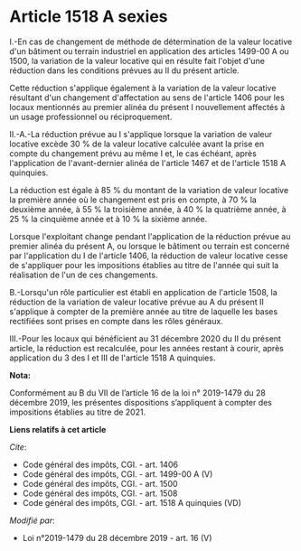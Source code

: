 # Article 1518 A sexies

I.-En cas de changement de méthode de détermination de la valeur locative d'un bâtiment ou terrain industriel en application
des articles 1499-00 A ou 1500, la variation de la valeur locative qui en résulte fait l'objet d'une réduction dans les
conditions prévues au II du présent article.

Cette réduction s'applique également à la variation de la valeur locative résultant d'un changement d'affectation au sens de
l'article 1406 pour les locaux mentionnés au premier alinéa du présent I nouvellement affectés à un usage professionnel ou
réciproquement.

II.-A.-La réduction prévue au I s'applique lorsque la variation de valeur locative excède 30 % de la valeur locative calculée
avant la prise en compte du changement prévu au même I et, le cas échéant, après l'application de l'avant-dernier alinéa de
l'article 1467 et de l'article 1518 A quinquies.

La réduction est égale à 85 % du montant de la variation de valeur locative la première année où le changement est pris en
compte, à 70 % la deuxième année, à 55 % la troisième année, à 40 % la quatrième année, à 25 % la cinquième année et à 10 %
la sixième année.

Lorsque l'exploitant change pendant l'application de la réduction prévue au premier alinéa du présent A, ou lorsque le
bâtiment ou terrain est concerné par l'application du I de l'article 1406, la réduction de valeur locative cesse de
s'appliquer pour les impositions établies au titre de l'année qui suit la réalisation de l'un de ces changements.

B.-Lorsqu'un rôle particulier est établi en application de l'article 1508, la réduction de la variation de valeur locative
prévue au A du présent II s'applique à compter de la première année au titre de laquelle les bases rectifiées sont prises en
compte dans les rôles généraux.

III.-Pour les locaux qui bénéficient au 31 décembre 2020 du II du présent article, la réduction est recalculée, pour les
années restant à courir, après application du 3 des I et III de l'article 1518 A quinquies.

**Nota:**

Conformément au B du VII de l’article 16 de la loi n° 2019-1479 du 28 décembre 2019, les présentes dispositions s’appliquent
à compter des impositions établies au titre de 2021.

**Liens relatifs à cet article**

_Cite_:

  - Code général des impôts, CGI. - art. 1406
  - Code général des impôts, CGI. - art. 1499-00 A (V)
  - Code général des impôts, CGI. - art. 1500
  - Code général des impôts, CGI. - art. 1508
  - Code général des impôts, CGI. - art. 1518 A quinquies (VD)

_Modifié par_:

  - Loi n°2019-1479 du 28 décembre 2019 - art. 16 (V)
